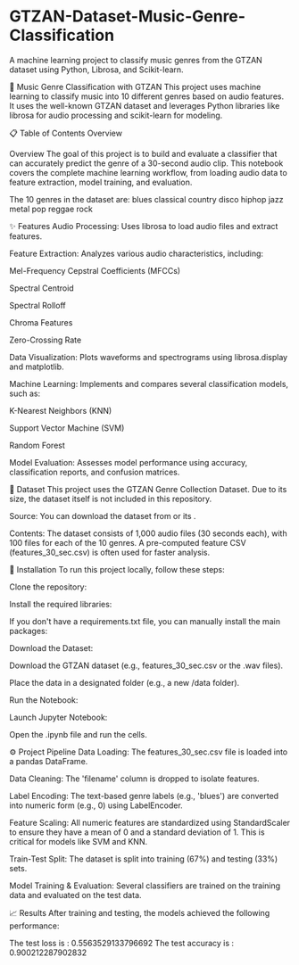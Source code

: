 # GTZAN-Dataset-Music-Genre-Classification
A machine learning project to classify music genres from the GTZAN dataset using Python, Librosa, and Scikit-learn.

🎵 Music Genre Classification with GTZAN
This project uses machine learning to classify music into 10 different genres based on audio features. It uses the well-known GTZAN dataset and leverages Python libraries like librosa for audio processing and scikit-learn for modeling.

📋 Table of Contents
Overview


Overview
The goal of this project is to build and evaluate a classifier that can accurately predict the genre of a 30-second audio clip. This notebook covers the complete machine learning workflow, from loading audio data to feature extraction, model training, and evaluation.

The 10 genres in the dataset are: blues classical country disco hiphop jazz metal pop reggae rock

✨ Features
Audio Processing: Uses librosa to load audio files and extract features.

Feature Extraction: Analyzes various audio characteristics, including:

Mel-Frequency Cepstral Coefficients (MFCCs)

Spectral Centroid

Spectral Rolloff

Chroma Features

Zero-Crossing Rate

Data Visualization: Plots waveforms and spectrograms using librosa.display and matplotlib.

Machine Learning: Implements and compares several classification models, such as:

K-Nearest Neighbors (KNN)

Support Vector Machine (SVM)

Random Forest

Model Evaluation: Assesses model performance using accuracy, classification reports, and confusion matrices.

💾 Dataset
This project uses the GTZAN Genre Collection Dataset. Due to its size, the dataset itself is not included in this repository.

Source: You can download the dataset from or its .

Contents: The dataset consists of 1,000 audio files (30 seconds each), with 100 files for each of the 10 genres. A pre-computed feature CSV (features_30_sec.csv) is often used for faster analysis.

🚀 Installation
To run this project locally, follow these steps:

Clone the repository:

Install the required libraries:

If you don't have a requirements.txt file, you can manually install the main packages:

Download the Dataset:

Download the GTZAN dataset (e.g., features_30_sec.csv or the .wav files).

Place the data in a designated folder (e.g., a new /data folder).

Run the Notebook:

Launch Jupyter Notebook:

Open the .ipynb file and run the cells.

⚙️ Project Pipeline
Data Loading: The features_30_sec.csv file is loaded into a pandas DataFrame.

Data Cleaning: The 'filename' column is dropped to isolate features.

Label Encoding: The text-based genre labels (e.g., 'blues') are converted into numeric form (e.g., 0) using LabelEncoder.

Feature Scaling: All numeric features are standardized using StandardScaler to ensure they have a mean of 0 and a standard deviation of 1. This is critical for models like SVM and KNN.

Train-Test Split: The dataset is split into training (67%) and testing (33%) sets.

Model Training & Evaluation: Several classifiers are trained on the training data and evaluated on the test data.

📈 Results
After training and testing, the models achieved the following performance:

The test loss is : 0.5563529133796692 
The test accuracy is : 0.900212287902832
